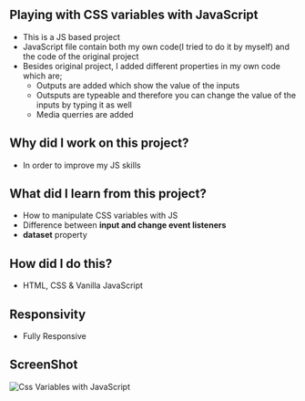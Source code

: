 ## Playing with CSS variables with JavaScript
- This is a JS based project
- JavaScript file contain both my own code(I tried to do it by myself) and the code of the original project
- Besides original project, I added different properties in my own code which are;
    - Outputs are added which show the value of the inputs
    - Outsputs are typeable and therefore you can change the value of the inputs by typing it as well
    - Media querries are added
## Why did I work on this project?
- In order to improve my JS skills

## What did I learn from this project?
- How to manipulate CSS variables with JS
- Difference between **input and change event listeners**
- **dataset** property

## How did I do this?
- HTML, CSS & Vanilla JavaScript

## Responsivity
- Fully Responsive

## ScreenShot
![Css Variables with JavaScript](![screenshot](https://user-images.githubusercontent.com/72968539/113717746-3a548d00-96ec-11eb-8c26-419882badfad.png))
